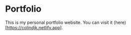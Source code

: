 # Portfolio

This is my personal portfolio website.
You can visit it (here)[https://colindjk.netlify.app].
